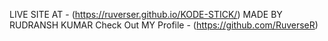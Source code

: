 LIVE SITE AT - (https://ruverser.github.io/KODE-STICK/)
MADE BY RUDRANSH KUMAR
Check Out MY Profile - (https://github.com/RuverseR)
